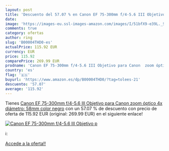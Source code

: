 ```yaml
---
layout: post
title: 'Descuento del 57.07 % en Canon EF 75-300mm f/4-5.6 III Objetivo p'
date: 
image: 'https://images-eu.ssl-images-amazon.com/images/I/51bfX9-e39L._SL200_.jpg'
comments: true
category: ofertas
author: ring
slug: 'B00004THD0-es'
actualPrice: 115.92 EUR
currency: EUR
price: 115.92
comparePrice: 269.99 EUR
prodname: 'Canon EF 75-300mm f/4-5.6 III Objetivo para Canon  zoom óptico 4x diámetro: 58mm   color negro'
country: 'es'
flag: '🇪🇸'
buyurl: 'https://www.amazon.es/dp/B00004THD0/?tag=tolees-21'
descuento: '57.07'
average: '115.92'
---
```


Tienes [Canon EF 75-300mm f/4-5.6 III Objetivo para Canon  zoom óptico 4x diámetro: 58mm   color negro](https://www.amazon.es/dp/B00004THD0/?tag=tolees-21) con un 57.07 % de descuento con precio de oferta de 115.92 EUR (original: 269.99 EUR) en el siguiente enlace!

[![Canon EF 75-300mm f/4-5.6 III Objetivo p](https://images-eu.ssl-images-amazon.com/images/I/51bfX9-e39L._SL200_.jpg)](https://www.amazon.es/dp/B00004THD0/?tag=tolees-21)

ℹ️:


[Accede a la oferta!!](https://www.amazon.es/dp/B00004THD0/?tag=tolees-21)
